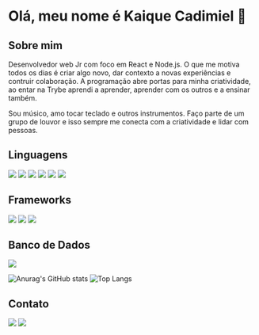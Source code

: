 # Olá, meu nome é Kaique Cadimiel 👋

## Sobre mim
Desenvolvedor web Jr com foco em React e Node.js. O que me motiva todos os dias é criar algo novo, dar contexto a novas experiências e contruir colaboração. A programação abre portas para minha criatividade, ao entar na Trybe aprendi a aprender, aprender com os outros e a ensinar também. 

Sou músico, amo tocar teclado e outros instrumentos. Faço parte de um grupo de louvor e isso sempre me conecta com a criatividade e lidar com pessoas.

## Linguagens
<img src='https://img.shields.io/badge/JavaScript-323330?style=for-the-badge&logo=javascript&logoColor=F7DF1E' /> <img src='https://img.shields.io/badge/TypeScript-007ACC?style=for-the-badge&logo=typescript&logoColor=white' /> <img src='https://img.shields.io/badge/HTML5-E34F26?style=for-the-badge&logo=html5&logoColor=white'/> <img src='https://img.shields.io/badge/CSS3-1572B6?style=for-the-badge&logo=css3&logoColor=white'/> <img src='https://img.shields.io/badge/python-3670A0?style=for-the-badge&logo=python&logoColor=ffdd54'/> <img src='https://img.shields.io/badge/Kotlin-0095D5?&style=for-the-badge&logo=kotlin&logoColor=white'/>

## Frameworks
<img src='https://img.shields.io/badge/React-20232A?style=for-the-badge&logo=react&logoColor=61DAFB' /> <img src='https://img.shields.io/badge/Redux-593D88?style=for-the-badge&logo=redux&logoColor=white'/> <img src='https://img.shields.io/badge/express.js-%23404d59.svg?style=for-the-badge&logo=express&logoColor=%2361DAFB' />

## Banco de Dados
<img src='https://img.shields.io/badge/MySQL-00000F?style=for-the-badge&logo=mysql&logoColor=white' />

![Anurag's GitHub stats](https://github-readme-stats.vercel.app/api?username=kaique-cadimiel-dev&show_icons=true&theme=transparent) ![Top Langs](https://github-readme-stats.vercel.app/api/top-langs/?username=kaique-cadimiel-dev&layout=compact)

## Contato
<a href="mailto:kaiqueamasio@gmail.com"><img src='https://img.shields.io/badge/Gmail-D14836?style=for-the-badge&logo=gmail&logoColor=white' /></a> <a href="https://www.linkedin.com/in/kaiquecadimiel/"><img src='https://img.shields.io/badge/LinkedIn-0077B5?style=for-the-badge&logo=linkedin&logoColor=white'></a>
